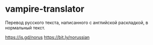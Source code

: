# vampire-translator
Перевод русского текста, написанного с английской раскладкой, в нормальный текст.

https://is.gd/norus
https://bit.ly/norussian
